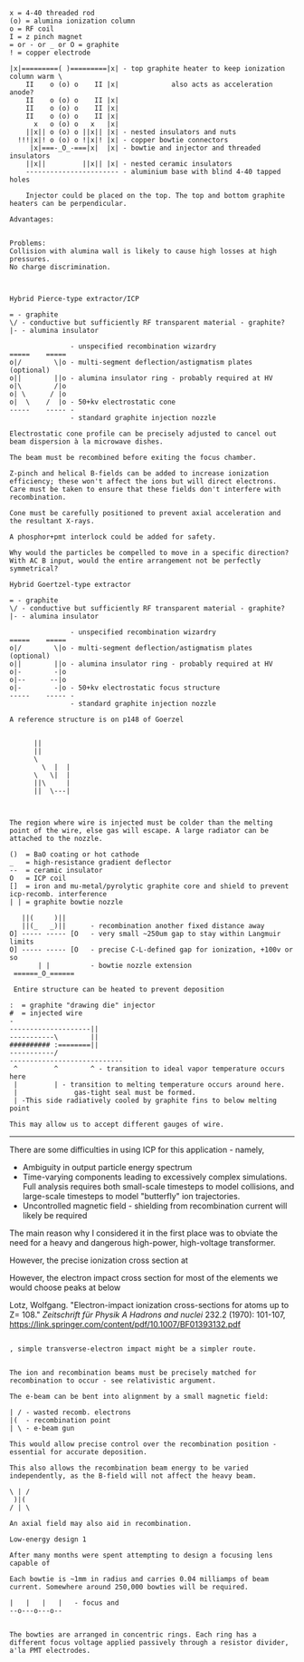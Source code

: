 

```BowtieML
x = 4-40 threaded rod
(o) = alumina ionization column
o = RF coil
I = z pinch magnet
= or - or _ or O = graphite
! = copper electrode

|x|=========( )=========|x| - top graphite heater to keep ionization column warm \
    II    o (o) o    II |x|				also acts as acceleration anode?
    II    o (o) o    II |x|
    II    o (o) o    II |x|
    II    o (o) o    II |x|
      x   o (o) o   x   |x|
    ||x|| o (o) o ||x|| |x|	- nested insulators and nuts
  !!!|x|! o (o) o !|x|! |x| - copper bowtie connectors
     |x|===-_O_-===|x| 	|x|	- bowtie and injector and threaded insulators
    ||x||		  ||x|| |x|	- nested ceramic insulators 
    -----------------------	- aluminium base with blind 4-40 tapped holes
    
    Injector could be placed on the top. The top and bottom graphite heaters can be perpendicular.
    
Advantages:


Problems:
Collision with alumina wall is likely to cause high losses at high pressures.
No charge discrimination.

    
```



```BowtieML
Hybrid Pierce-type extractor/ICP

= - graphite
\/ - conductive but sufficiently RF transparent material - graphite?
|- - alumina insulator

			   - unspecified recombination wizardry
=====    =====
o|/        \|o - multi-segment deflection/astigmatism plates (optional)
o||		   ||o - alumina insulator ring - probably required at HV
o|\        /|o
o| \      / |o
o|  \	 /  |o - 50+kv electrostatic cone
-----    ----- - 
			   - standard graphite injection nozzle
			   
Electrostatic cone profile can be precisely adjusted to cancel out beam dispersion à la microwave dishes.

The beam must be recombined before exiting the focus chamber. 

Z-pinch and helical B-fields can be added to increase ionization efficiency; these won't affect the ions but will direct electrons. Care must be taken to ensure that these fields don't interfere with recombination.

Cone must be carefully positioned to prevent axial acceleration and the resultant X-rays. 

A phosphor+pmt interlock could be added for safety.

Why would the particles be compelled to move in a specific direction? With AC B input, would the entire arrangement not be perfectly symmetrical? 
```




```BowtieML
Hybrid Goertzel-type extractor

= - graphite
\/ - conductive but sufficiently RF transparent material - graphite?
|- - alumina insulator

			   - unspecified recombination wizardry
=====    =====
o|/        \|o - multi-segment deflection/astigmatism plates (optional)
o||		   ||o - alumina insulator ring - probably required at HV
o|-        -|o
o|--      --|o
o|- 	   -|o - 50+kv electrostatic focus structure
-----    ----- - 
			   - standard graphite injection nozzle

A reference structure is on p148 of Goerzel
```
```

```

```
      ||
      ||
      \
        \  |  |
      \   \|  |
      ||\	  |
      ||  \---|
      
          

The region where wire is injected must be colder than the melting point of the wire, else gas will escape. A large radiator can be attached to the nozzle.

```

``` 
()  = BaO coating or hot cathode
_   = high-resistance gradient deflector
--  = ceramic insulator
O   = ICP coil
[] 	= iron and mu-metal/pyrolytic graphite core and shield to prevent icp-recomb. interference
| | = graphite bowtie nozzle

   ||(     )||
   ||(_   _)|| 	    - recombination another fixed distance away
O] ----- ----- [O   - very small ~250um gap to stay within Langmuir limits
O] ----- ----- [O   - precise C-L-defined gap for ionization, +100v or so
	   | |		    - bowtie nozzle extension
 ======_O_======
 
 Entire structure can be heated to prevent deposition
```

```
:  = graphite "drawing die" injector
#  = injected wire
- 
--------------------||
-----------\		||
########## :========||
-----------/
----------------------------
 ^   	   ^	    ^ - transition to ideal vapor temperature occurs here
 |         | - transition to melting temperature occurs around here.
 |				gas-tight seal must be formed.
 | -This side radiatively cooled by graphite fins to below melting point

This may allow us to accept different gauges of wire.
```

<hr>

There are some difficulties in using ICP for this application - namely,

- Ambiguity in output particle energy spectrum
- Time-varying components leading to excessively complex simulations. Full analysis requires both small-scale timesteps to model collisions, and large-scale timesteps to model "butterfly" ion trajectories.
- Uncontrolled magnetic field - shielding from recombination current will likely be required

The main reason why I considered it in the first place was to obviate the need for a heavy and dangerous high-power, high-voltage transformer. 



However, the precise ionization cross section at 

However, the electron impact cross section for most of the elements we would choose peaks at below 

Lotz, Wolfgang. "Electron-impact ionization cross-sections for atoms up to Z= 108." *Zeitschrift für Physik A Hadrons and nuclei* 232.2 (1970): 101-107, https://link.springer.com/content/pdf/10.1007/BF01393132.pdf

```

, simple transverse-electron impact might be a simpler route.


```

```
The ion and recombination beams must be precisely matched for recombination to occur - see relativistic argument. 

The e-beam can be bent into alignment by a small magnetic field:

| / - wasted recomb. electrons
|(  - recombination point
| \ - e-beam gun

This would allow precise control over the recombination position - essential for accurate deposition.

This also allows the recombination beam energy to be varied independently, as the B-field will not affect the heavy beam.

\ | /
 )|(
/ | \

An axial field may also aid in recombination.
```



```
Low-energy design 1

After many months were spent attempting to design a focusing lens capable of 

Each bowtie is ~1mm in radius and carries 0.04 milliamps of beam current. Somewhere around 250,000 bowties will be required.

|   |   |   |   - focus and 
--o---o---o--


The bowties are arranged in concentric rings. Each ring has a different focus voltage applied passively through a resistor divider, a'la PMT electrodes.


```




